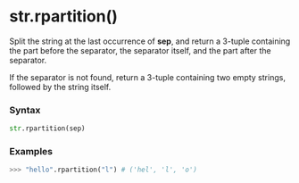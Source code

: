 # str.rpartition()

Split the string at the last occurrence of **sep**, and return a 3-tuple containing the part before the separator, the separator itself, and the part after the separator.

If the separator is not found, return a 3-tuple containing two empty strings, followed by the string itself.

### Syntax

```python
str.rpartition(sep)
```

### Examples

```python
>>> "hello".rpartition("l") # ('hel', 'l', 'o')
```
